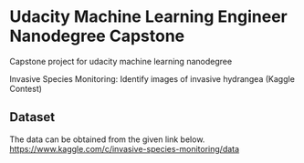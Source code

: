 # Udacity Machine Learning Engineer Nanodegree Capstone

Capstone project for udacity machine learning nanodegree

Invasive Species Monitoring:
Identify images of invasive hydrangea
(Kaggle Contest)

## Dataset

The data can be obtained from the given link below.
https://www.kaggle.com/c/invasive-species-monitoring/data
